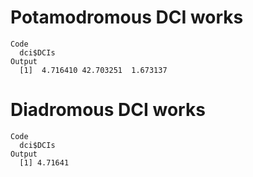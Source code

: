# Potamodromous DCI works

    Code
      dci$DCIs
    Output
      [1]  4.716410 42.703251  1.673137

# Diadromous DCI works

    Code
      dci$DCIs
    Output
      [1] 4.71641

